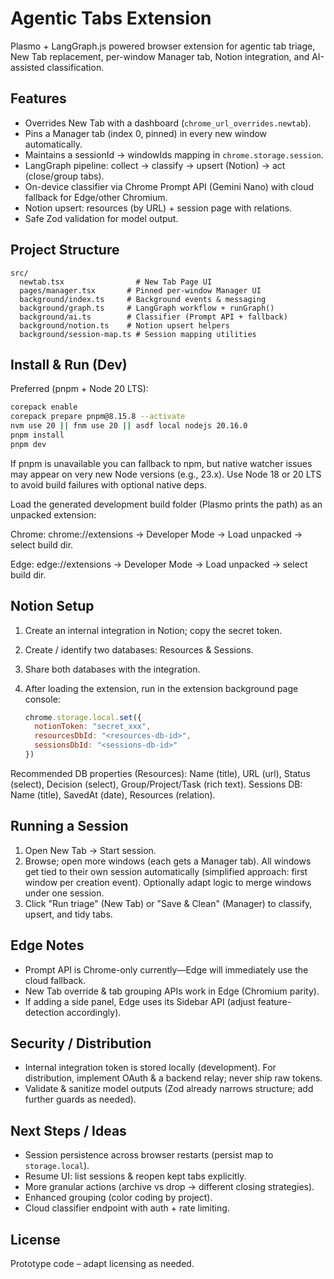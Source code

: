 # Agentic Tabs Extension

Plasmo + LangGraph.js powered browser extension for agentic tab triage, New Tab replacement, per-window Manager tab, Notion integration, and AI-assisted classification.

## Features

- Overrides New Tab with a dashboard (`chrome_url_overrides.newtab`).
- Pins a Manager tab (index 0, pinned) in every new window automatically.
- Maintains a sessionId → windowIds mapping in `chrome.storage.session`.
- LangGraph pipeline: collect → classify → upsert (Notion) → act (close/group tabs).
- On-device classifier via Chrome Prompt API (Gemini Nano) with cloud fallback for Edge/other Chromium.
- Notion upsert: resources (by URL) + session page with relations.
- Safe Zod validation for model output.

## Project Structure

```
src/
  newtab.tsx                # New Tab Page UI
  pages/manager.tsx       # Pinned per-window Manager UI
  background/index.ts     # Background events & messaging
  background/graph.ts     # LangGraph workflow + runGraph()
  background/ai.ts        # Classifier (Prompt API + fallback)
  background/notion.ts    # Notion upsert helpers
  background/session-map.ts # Session mapping utilities
```

## Install & Run (Dev)

Preferred (pnpm + Node 20 LTS):
```bash
corepack enable
corepack prepare pnpm@8.15.8 --activate
nvm use 20 || fnm use 20 || asdf local nodejs 20.16.0
pnpm install
pnpm dev
```

If pnpm is unavailable you can fallback to npm, but native watcher issues may appear on very new Node versions (e.g., 23.x). Use Node 18 or 20 LTS to avoid build failures with optional native deps.

Load the generated development build folder (Plasmo prints the path) as an unpacked extension:

Chrome: chrome://extensions → Developer Mode → Load unpacked → select build dir.

Edge: edge://extensions → Developer Mode → Load unpacked → select build dir.

## Notion Setup

1. Create an internal integration in Notion; copy the secret token.
2. Create / identify two databases: Resources & Sessions.
3. Share both databases with the integration.
4. After loading the extension, run in the extension background page console:

   ```js
   chrome.storage.local.set({
     notionToken: "secret_xxx",
     resourcesDbId: "<resources-db-id>",
     sessionsDbId: "<sessions-db-id>"
   })
   ```

Recommended DB properties (Resources): Name (title), URL (url), Status (select), Decision (select), Group/Project/Task (rich text). Sessions DB: Name (title), SavedAt (date), Resources (relation).

## Running a Session

1. Open New Tab → Start session.
2. Browse; open more windows (each gets a Manager tab). All windows get tied to their own session automatically (simplified approach: first window per creation event). Optionally adapt logic to merge windows under one session.
3. Click "Run triage" (New Tab) or "Save & Clean" (Manager) to classify, upsert, and tidy tabs.

## Edge Notes

- Prompt API is Chrome-only currently—Edge will immediately use the cloud fallback.
- New Tab override & tab grouping APIs work in Edge (Chromium parity).
- If adding a side panel, Edge uses its Sidebar API (adjust feature-detection accordingly).

## Security / Distribution

- Internal integration token is stored locally (development). For distribution, implement OAuth & a backend relay; never ship raw tokens.
- Validate & sanitize model outputs (Zod already narrows structure; add further guards as needed).

## Next Steps / Ideas

- Session persistence across browser restarts (persist map to `storage.local`).
- Resume UI: list sessions & reopen kept tabs explicitly.
- More granular actions (archive vs drop → different closing strategies).
- Enhanced grouping (color coding by project).
- Cloud classifier endpoint with auth + rate limiting.

## License

Prototype code – adapt licensing as needed.
